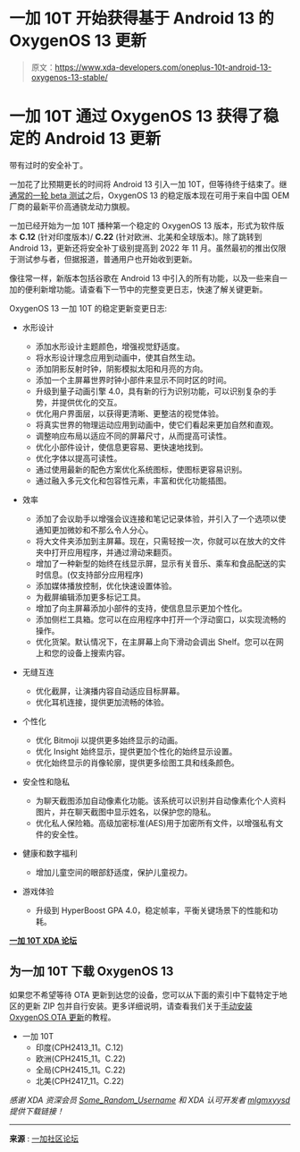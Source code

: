 # 一加 10T 开始获得基于 Android 13 的 OxygenOS 13 更新

> 原文：<https://www.xda-developers.com/oneplus-10t-android-13-oxygenos-13-stable/>

# 一加 10T 通过 OxygenOS 13 获得了稳定的 Android 13 更新

带有过时的安全补丁。

一加花了比预期更长的时间将 Android 13 引入一加 10T，但等待终于结束了。继[通常的一轮 beta 测试](https://www.xda-developers.com/oneplus-10t-oxygenos-13-open-beta-android-13/)之后，OxygenOS 13 的稳定版本现在可用于来自中国 OEM 厂商的最新平价高通骁龙动力旗舰。

一加已经开始为一加 10T 播种第一个稳定的 OxygenOS 13 版本，形式为软件版本 **C.12** (针对印度版本)/ **C.22** (针对欧洲、北美和全球版本)。除了跳转到 Android 13，更新还将安全补丁级别提高到 2022 年 11 月。虽然最初的推出仅限于测试参与者，但据报道，普通用户也开始收到更新。

像往常一样，新版本包括谷歌在 Android 13 中引入的所有功能，以及一些来自一加的便利新增功能。请查看下一节中的完整变更日志，快速了解关键更新。

OxygenOS 13 一加 10T 的稳定更新变更日志:

*   水形设计
    *   添加水形设计主题颜色，增强视觉舒适度。
    *   将水形设计理念应用到动画中，使其自然生动。
    *   添加阴影反射时钟，阴影模拟太阳和月亮的方向。
    *   添加一个主屏幕世界时钟小部件来显示不同时区的时间。
    *   升级到量子动画引擎 4.0，具有新的行为识别功能，可以识别复杂的手势，并提供优化的交互。
    *   优化用户界面层，以获得更清晰、更整洁的视觉体验。
    *   将真实世界的物理运动应用到动画中，使它们看起来更加自然和直观。
    *   调整响应布局以适应不同的屏幕尺寸，从而提高可读性。
    *   优化小部件设计，使信息更容易、更快速地找到。
    *   优化字体以提高可读性。
    *   通过使用最新的配色方案优化系统图标，使图标更容易识别。
    *   通过融入多元文化和包容性元素，丰富和优化功能插图。

*   效率
    *   添加了会议助手以增强会议连接和笔记记录体验，并引入了一个选项以使通知更加微妙和不那么令人分心。
    *   将大文件夹添加到主屏幕。现在，只需轻按一次，你就可以在放大的文件夹中打开应用程序，并通过滑动来翻页。
    *   增加了一种新型的始终在线显示屏，显示有关音乐、乘车和食品配送的实时信息。(仅支持部分应用程序)
    *   添加媒体播放控制，优化快速设置体验。
    *   为截屏编辑添加更多标记工具。
    *   增加了向主屏幕添加小部件的支持，使信息显示更加个性化。
    *   添加侧栏工具箱。您可以在应用程序中打开一个浮动窗口，以实现流畅的操作。
    *   优化货架。默认情况下，在主屏幕上向下滑动会调出 Shelf。您可以在网上和您的设备上搜索内容。

*   无缝互连
    *   优化截屏，让演播内容自动适应目标屏幕。
    *   优化耳机连接，提供更加流畅的体验。

*   个性化
    *   优化 Bitmoji 以提供更多始终显示的动画。
    *   优化 Insight 始终显示，提供更加个性化的始终显示设置。
    *   优化始终显示的肖像轮廓，提供更多绘图工具和线条颜色。

*   安全性和隐私
    *   为聊天截图添加自动像素化功能。该系统可以识别并自动像素化个人资料图片，并在聊天截图中显示姓名，以保护您的隐私。
    *   优化私人保险箱。高级加密标准(AES)用于加密所有文件，以增强私有文件的安全性。

*   健康和数字福利
    *   增加儿童空间的眼部舒适度，保护儿童视力。

*   游戏体验
    *   升级到 HyperBoost GPA 4.0，稳定帧率，平衡关键场景下的性能和功耗。

**[一加 10T XDA 论坛](https://forum.xda-developers.com/f/oneplus-10t-5g.12625/)**

## 为一加 10T 下载 OxygenOS 13

如果您不希望等待 OTA 更新到达您的设备，您可以从下面的索引中下载特定于地区的更新 ZIP 包并自行安装。更多详细说明，请查看我们关于[手动安装 OxygenOS OTA 更新](https://www.xda-developers.com/how-to-install-oxygenos-ota-updates-on-oneplus-phones/)的教程。

*   一加 10T
    *   印度(CPH2413_11。C.12)
    *   欧洲(CPH2415_11。C.22)
    *   全局(CPH2415_11。C.22)
    *   北美(CPH2417_11。C.22)

*感谢 XDA 资深会员 [Some_Random_Username](https://forum.xda-developers.com/m/some_random_username.8234677/) 和 XDA 认可开发者 [mlgmxyysd](https://forum.xda-developers.com/m/mlgmxyysd.8430637/) 提供下载链接！*

* * *

**来源** : [一加社区论坛](https://community.oneplus.com/thread/1216137068473221125)
